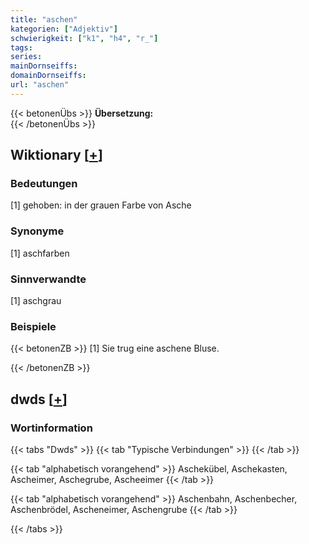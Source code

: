 ```yaml
---
title: "aschen"
kategorien: ["Adjektiv"]
schwierigkeit: ["k1", "h4", "r_"]
tags:
series:
mainDornseiffs:
domainDornseiffs:
url: "aschen"
---
```


{{< betonenÜbs >}}
**Übersetzung:**  
{{< /betonenÜbs >}}

## Wiktionary [[+](https://de.wiktionary.org/wiki/aschen)]

### Bedeutungen
[1] gehoben: in der grauen Farbe von Asche  

### Synonyme
[1] aschfarben  

### Sinnverwandte
[1] aschgrau  

### Beispiele
{{< betonenZB >}}
[1] Sie trug eine aschene Bluse.  

{{< /betonenZB >}}


## dwds [[+](https://www.dwds.de/wb/aschen)]

### Wortinformation
{{< tabs "Dwds" >}}
{{< tab "Typische Verbindungen" >}}
{{< /tab >}}

{{< tab "alphabetisch vorangehend" >}}
Aschekübel, Aschekasten, Ascheimer, Aschegrube, Ascheeimer
{{< /tab >}}

{{< tab "alphabetisch vorangehend" >}}
Aschenbahn, Aschenbecher, Aschenbrödel, Ascheneimer, Aschengrube
{{< /tab >}}

{{< /tabs >}}

